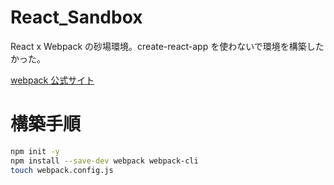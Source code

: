 # React_Sandbox

React x Webpack の砂場環境。create-react-app を使わないで環境を構築したかった。<br>

[webpack 公式サイト](https://webpack.js.org/)

# 構築手順

```bash
npm init -y
npm install --save-dev webpack webpack-cli
touch webpack.config.js
```
